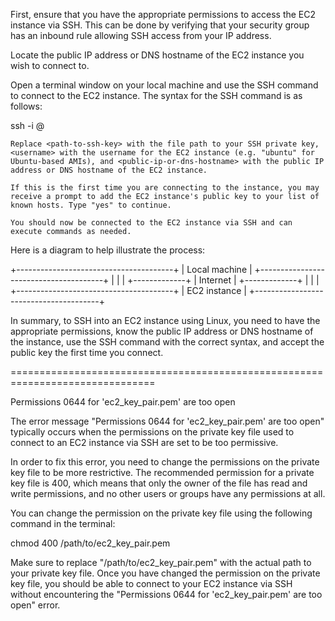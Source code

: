 First, ensure that you have the appropriate permissions to access the EC2 instance via SSH. This can be done by verifying that your security group has an inbound rule allowing SSH access from your IP address.

Locate the public IP address or DNS hostname of the EC2 instance you wish to connect to.

Open a terminal window on your local machine and use the SSH command to connect to the EC2 instance. The syntax for the SSH command is as follows:

ssh -i <path-to-ssh-key> <username>@<public-ip-or-dns-hostname>


    Replace <path-to-ssh-key> with the file path to your SSH private key, <username> with the username for the EC2 instance (e.g. "ubuntu" for Ubuntu-based AMIs), and <public-ip-or-dns-hostname> with the public IP address or DNS hostname of the EC2 instance.

    If this is the first time you are connecting to the instance, you may receive a prompt to add the EC2 instance's public key to your list of known hosts. Type "yes" to continue.

    You should now be connected to the EC2 instance via SSH and can execute commands as needed.

Here is a diagram to help illustrate the process:

   +---------------------------------------+
   |           Local machine               |
   +---------------------------------------+
                    |
                    |
                    |
             +-------------+
             |  Internet   |
             +-------------+
                    |
                    |
                    |
   +---------------------------------------+
   |           EC2 instance                |
   +---------------------------------------+


In summary, to SSH into an EC2 instance using Linux, you need to have the appropriate permissions, know the public IP address or DNS hostname of the instance, use the SSH command with the correct syntax, and accept the public key the first time you connect.


===============================================================================

Permissions 0644 for 'ec2_key_pair.pem' are too open

The error message "Permissions 0644 for 'ec2_key_pair.pem' are too open" typically occurs when the permissions on the private key file used to connect to an EC2 instance via SSH are set to be too permissive.

In order to fix this error, you need to change the permissions on the private key file to be more restrictive. The recommended permission for a private key file is 400, which means that only the owner of the file has read and write permissions, and no other users or groups have any permissions at all.

You can change the permission on the private key file using the following command in the terminal:

chmod 400 /path/to/ec2_key_pair.pem


Make sure to replace "/path/to/ec2_key_pair.pem" with the actual path to your private key file. Once you have changed the permission on the private key file, you should be able to connect to your EC2 instance via SSH without encountering the "Permissions 0644 for 'ec2_key_pair.pem' are too open" error.
